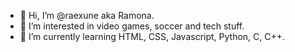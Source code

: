 - 👋 Hi, I’m @raexune aka Ramona.
- 👀 I’m interested in video games, soccer and tech stuff.
- 🌱 I’m currently learning HTML, CSS, Javascript, Python, C, C++.

<!---
raexune/raexune is a ✨ special ✨ repository because its `README.md` (this file) appears on your GitHub profile.
You can click the Preview link to take a look at your changes.
--->
